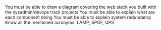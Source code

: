 You must be able to draw a diagram covering the web stack you built with the sysadmin/devops track projects
You must be able to explain what are each component doing
You must be able to explain system redundancy
Know all the mentioned acronyms: LAMP, SPOF, QPS
